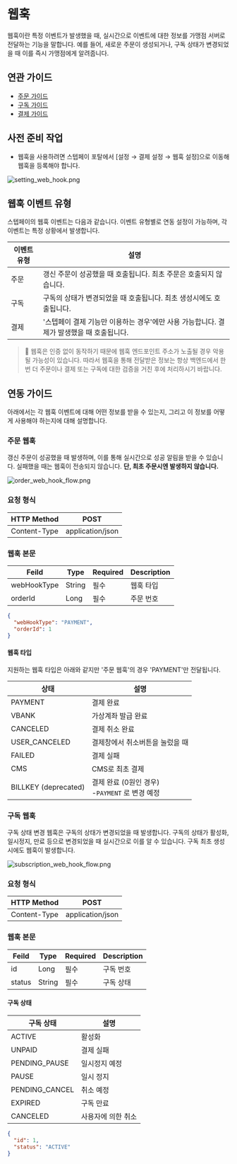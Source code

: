 # 웹훅

웹훅이란 특정 이벤트가 발생했을 때, 실시간으로 이벤트에 대한 정보를 가맹점 서버로 전달하는 기능을 말합니다. 
예를 들어, 새로운 주문이 생성되거나, 구독 상태가 변경되었을 때 이를 즉시 가맹점에게 알려줍니다.

## 연관 가이드

- [주문 가이드](./05_주문.md)
- [구독 가이드](./06_구독..md)
- [결제 가이드](./07-0_결제.md)

## 사전 준비 작업

- 웹훅을 사용하려면 스텝페이 포탈에서 [설정 → 결제 설정 → 웹훅 설정]으로 이동해 웹훅을 등록해야 합니다.

![setting_web_hook.png](https://dev-vercel-dev-steppaykr.vercel.app/api/localize?dir=08_webhook&name=setting_web_hook.png)

## 웹훅 이벤트 유형

스텝페이의 웹훅 이벤트는 다음과 같습니다. 이벤트 유형별로 연동 설정이 가능하며, 각 이벤트는 특정 상황에서 발생합니다.

| 이벤트 유형 | 설명                                                  |
|--------|-----------------------------------------------------|
| 주문     | 갱신 주문이 성공했을 때 호출됩니다. 최초 주문은 호출되지 않습니다.              |
| 구독     | 구독의 상태가 변경되었을 때 호출됩니다. 최초 생성시에도 호출됩니다.              |
| 결제     | '스텝페이 결제 기능만 이용하는 경우'에만 사용 가능합니다. 결제가 발생했을 때 호출됩니다. |

> 🚨 웹훅은 인증 없이 동작하기 때문에 웹훅 엔드포인트 주소가 노출될 경우 악용될 가능성이 있습니다. 따라서 웹훅을 통해 전달받은 정보는 항상 백엔드에서 한 번 더 주문이나 결제 또는 구독에 대한 검증을 거친 후에 처리하시기 바랍니다.


## 연동 가이드

아래에서는 각 웹훅 이벤트에 대해 어떤 정보를 받을 수 있는지, 그리고 이 정보를 어떻게 사용해야 하는지에 대해 설명합니다.

### 주문 웹훅

갱신 주문이 성공했을 때 발생하며, 이를 통해 실시간으로 성공 알림을 받을 수 있습니다. 실패했을 때는 웹훅이 전송되지 않습니다. **단, 최초 주문시엔 발생하지 않습니다.**

![order_web_hook_flow.png](https://dev-vercel-dev-steppaykr.vercel.app/api/localize?dir=08_webhook&name=order_web_hook_flow.png)

### 요청 형식

| HTTP Method  | POST             |
|--------------|------------------|
| Content-Type | application/json |

### 웹훅 본문

| Feild       | Type     | Required | Description |
|-------------|----------|----------|-------------|
| webHookType | String   | 필수       | 웹훅 타입      |
| orderId     | Long     | 필수       | 주문 번호       |


```json
{
  "webHookType": "PAYMENT",
  "orderId": 1
}
```

#### 웹훅 타입
지원하는 웹훅 타입은 아래와 같지만 '주문 웹훅'의 경우 'PAYMENT'만 전달됩니다.

| 상태                   | 설명                                   |
|----------------------|--------------------------------------|
| PAYMENT              | 결제 완료                                |
| VBANK                | 가상계좌 발급 완료                           |
| CANCELED             | 결제 취소 완료                             |
| USER_CANCELED        | 결제창에서 취소버튼을 눌렀을 때                    |
| FAILED               | 결제 실패                                |
| CMS                  | CMS로 최초 결제                           |
| BILLKEY (deprecated) | 결제 완료 (0원인 경우)<br>-`PAYMENT` 로 변경 예정 |

### 구독 웹훅

구독 상태 변경 웹훅은 구독의 상태가 변경되었을 때 발생합니다. 구독의 상태가 활성화, 일시정지, 만료 등으로 변경되었을 때 실시간으로 이를 알 수 있습니다. 구독 최초 생성 시에도 웹훅이 발생합니다.

![subscription_web_hook_flow.png](https://dev-vercel-dev-steppaykr.vercel.app/api/localize?dir=08_webhook&name=subscription_web_hook_flow.png)

### 요청 형식

| HTTP Method   | POST              |
|---------------|-------------------|
| Content-Type  | application/json  |

### 웹훅 본문

| Feild  | Type   | Required | Description |
|--------|--------|----------|-------------|
| id     | Long   | 필수       | 구독 번호       |
| status | String | 필수       | 구독 상태       |


#### 구독 상태

| 구독 상태          | 설명         |
|----------------|------------|
| ACTIVE         | 활성화        |
| UNPAID         | 결제 실패      |
| PENDING_PAUSE  | 일시정지 예정    |
| PAUSE          | 일시 정지      |
| PENDING_CANCEL | 취소 예정      |
| EXPIRED        | 구독 만료      |
| CANCELED       | 사용자에 의한 취소 |


```json
{
  "id": 1,
  "status": "ACTIVE"
}
```